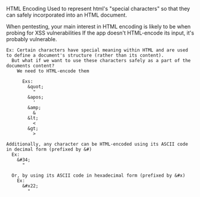 HTML Encoding
  Used to represent html's "special characters" so that they can safely incorporated into an HTML document.

  When pentesting, your main interest in HTML encoding is likely to be when probing for XSS vulnerabilities
    If the app doesn't HTML-encode its input, it's probably vulnerable.

    Ex: Certain characters have special meaning within HTML and are used to define a document's structure (rather than its content).
      But what if we want to use these characters safely as a part of the documents content?
        We need to HTML-encode them

          Exs:
            &quot;
              "
            &apos;
              '
            &amp;
              &
            &lt;
              <
            &gt;
              >

    Additionally, any character can be HTML-encoded using its ASCII code in decimal form (prefixed by &#)
      Ex:
        &#34;
          "

      Or, by using its ASCII code in hexadecimal form (prefixed by &#x)
        Ex:
          &#x22;
            "
